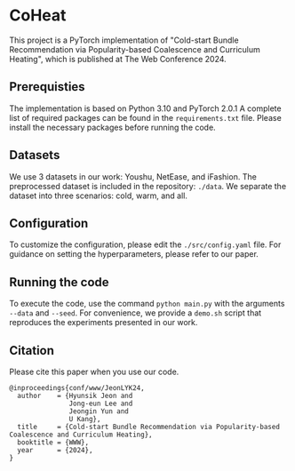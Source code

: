 # CoHeat 
This project is a PyTorch implementation of "Cold-start Bundle Recommendation via Popularity-based Coalescence and Curriculum Heating", which is published at The Web Conference 2024.

## Prerequisties 
The implementation is based on Python 3.10 and PyTorch 2.0.1
A complete list of required packages can be found in the `requirements.txt` file.
Please install the necessary packages before running the code.

## Datasets
We use 3 datasets in our work: Youshu, NetEase, and iFashion.
The preprocessed dataset is included in the repository: `./data`.
We separate the dataset into three scenarios: cold, warm, and all.

## Configuration
To customize the configuration, please edit the `./src/config.yaml` file.
For guidance on setting the hyperparameters, please refer to our paper.

## Running the code
To execute the code, use the command `python main.py` with the arguments `--data` and `--seed`.
For convenience, we provide a `demo.sh` script that reproduces the experiments presented in our work.

## Citation
Please cite this paper when you use our code.
```
@inproceedings{conf/www/JeonLYK24,
  author    = {Hyunsik Jeon and
               Jong-eun Lee and
               Jeongin Yun and
               U Kang},
  title     = {Cold-start Bundle Recommendation via Popularity-based Coalescence and Curriculum Heating},
  booktitle = {WWW},
  year      = {2024},
}
```
